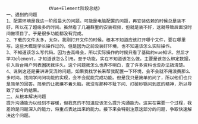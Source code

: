 ﻿                    《Vue+Element阶段总结》
    一、遇到的问题
    1、配置环境是我这一阶段最大的问题。可能是电脑配置的问题，再安装依赖的时候总是装不好，所以花了超级多的时间。虽然看了几遍群里的安装视频，但就是装不好，这就导致后面没时间做项目了。于是很多功能都没有完成。
    2、下载的文件太多，太杂。我刚打开文件的时候，根本不知道应该打开哪个文件，要在哪里写。这些大概是学长操作过的，但是因为之前没装好环境，也不知道该怎么实际操作。
    3、不知道该怎么写代码。因为去高峰会，所以实际操作的时候只看了基础的vue知识。然后才学习element，才知道该怎么引用。至于功能，实在不知道该怎么做。主要是该怎么绑定数据，引入后台用户列表困扰我许久。这个问题我怎么也弄不明白，查了许多资料也没办法搞清楚。
    4、说到这还是要讲讲交流的问题。如果我找学长来帮我配置一下环境，会不会就不用浪费那么多时间。找同学问问功能的实现，会不会就能完成功能。但是我只是简单的问了，所以他们也只是简单的回答。简单的让我摸不着头脑。我没有那种不耻下问、打破砂锅问到底的精神，所以导致了如今的结果。
    二、从根本解决问题
    提升沟通能力以经刻不容缓，但我真的不知道应该怎么提升沟通能力。这实在需要一个过程，我差的是问题深入的能力，将重点表达出来的能力。接下来会特别注意这部分的问题，争取快速解决这个问题。
    
